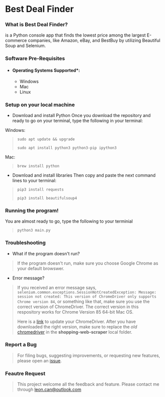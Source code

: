 # Best Deal Finder
### What is Best Deal Finder?
is a Python console app that finds the lowest price among the largest E-commerce companies, like Amazon, eBay, and BestBuy by utilizing Beautiful Soup and Selenium.

### Software Pre-Requisites
- #### Operating Systems Supported*:
  - Windows
  - Mac
  - Linux

### Setup on your local machine
- Download and install Python
Once you download the repository and ready to go on your terminal, type the following in your terminal:

Windows:

> `sudo apt update && upgrade`
>
> `sudo apt install python3 python3-pip ipython3`


Mac: 

> `brew install python`

- Download and install libraries
Then copy and paste the next command lines to your terminal:

> `pip3 install requests`
>
> `pip3 install beautifulsoup4`

### Running the program!
You are almost ready to go, type the following to your terminial

> `python3 main.py`

### Troubleshooting
- What if the program doesn't run?

> If the program doesn't run, make sure you choose Google Chrome as your default browswer. 
- Error message?

> If you received an error message says, `selenium.common.exceptions.SessionNotCreatedException: Message: session not created: This version of ChromeDriver only supports Chrome version 84`, or something like that, make sure you use the correct version of ChromeDriver. The correct version in this respository works for Chrome 
Version 85 64-bit Mac OS. 
>
> Here is a [link](https://sites.google.com/a/chromium.org/chromedriver/downloads) to update your ChromeDriver. 
After you have downloaded the right version, make sure to replace the _old_ [chromedriver](https://github.com/leonkansh/shopping-web-scraper/blob/master/chromedriver) in the **shopping-web-scraper** local folder.

### Report a Bug
> For filing bugs, suggesting improvements, or requesting new features, please open an [issue](https://github.com/leonkansh/shopping-web-scraper/issues).

### Feautre Request
> This project welcome all the feedback and feature. Please contact me through leon.can@outlook.com
